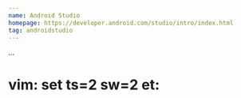 ```yaml
---
name: Android Studio
homepage: https://developer.android.com/studio/intro/index.html
tag: androidstudio
---
```

...
# vim: set ts=2 sw=2 et:
